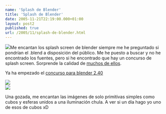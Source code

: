 ```yaml
---
name: 'Splash de Blender'
title: 'Splash de Blender'
date: 2005-11-21T22:19:00.000+01:00
layout: post2
published: true
url: /2005/11/splash-de-blender.html
---
```


[![](http://www.artofinterpretation.com/images/splash235e2-byrjt2004.jpg)](http://www.artofinterpretation.com/images/splash235e2-byrjt2004.jpg)Me encantan los splash screen de blender siempre me he preguntado si pondrían el .blend a disposición del público. Me he puesto a buscar y no he encontrado los fuentes, pero si he encontrado que hay un concurso de splash screen. Sorprende la calidad de [muchos de ellos](http://www.elysiun.com/forum/viewtopic.php?t=32164&postdays=0&postorder=asc&start=0&sid=162185b2e60aaef67c6cf21e2a6edb4c).  
  
Ya ha empezado el [concurso para blender 2.40](http://www.elysiun.com/forum/viewtopic.php?t=54486)  
  
[![](http://s95337746.onlinehome.us/GREEN_splash_template_240.png)](http://s95337746.onlinehome.us/GREEN_splash_template_240.png)  
[![](http://img265.imageshack.us/img265/4029/splashpipes7ey.png)](http://img265.imageshack.us/img265/4029/splashpipes7ey.png)  
  
Una gozada, me encantan las imágenes de solo primitivas simples como cubos y esferas unidos a una iluminación chula. A ver si un día hago yo uno de esos de cubos xD